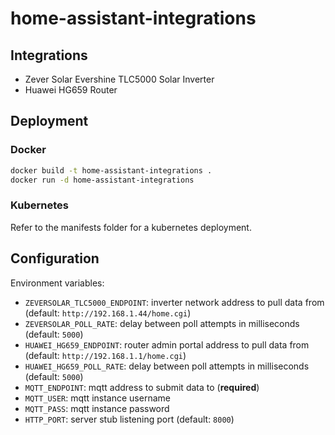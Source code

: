 # home-assistant-integrations

## Integrations

- Zever Solar Evershine TLC5000 Solar Inverter
- Huawei HG659 Router

## Deployment

### Docker

```bash
docker build -t home-assistant-integrations .
docker run -d home-assistant-integrations
```

### Kubernetes

Refer to the manifests folder for a kubernetes deployment.

## Configuration

Environment variables:

- `ZEVERSOLAR_TLC5000_ENDPOINT`: inverter network address to pull data from (default: `http://192.168.1.44/home.cgi`)
- `ZEVERSOLAR_POLL_RATE`: delay between poll attempts in milliseconds (default: `5000`)
- `HUAWEI_HG659_ENDPOINT`: router admin portal address to pull data from (default: `http://192.168.1.1/home.cgi`)
- `HUAWEI_HG659_POLL_RATE`: delay between poll attempts in milliseconds (default: `5000`)
- `MQTT_ENDPOINT`: mqtt address to submit data to (**required**)
- `MQTT_USER`: mqtt instance username
- `MQTT_PASS`: mqtt instance password
- `HTTP_PORT`: server stub listening port (default: `8000`)

